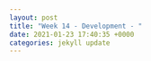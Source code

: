 ```yaml
---
layout: post
title: "Week 14 - Development - "
date: 2021-01-23 17:40:35 +0000
categories: jekyll update
---
```

